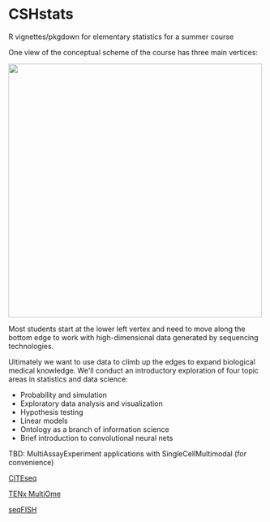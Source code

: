 # CSHstats
R vignettes/pkgdown for elementary statistics for a summer course


One view of the conceptual scheme of the course has three
main vertices:

<img src="man/figures/triangle.png" width="500">

Most students start at the lower left vertex and need to move along
the bottom edge to work with high-dimensional data generated by
sequencing technologies.

Ultimately we want to use data to climb up the edges to expand biological
medical knowledge.  We'll conduct an
introductory exploration of four topic areas in statistics and
data science:

- Probability and simulation
- Exploratory data analysis and visualization
- Hypothesis testing
- Linear models
- Ontology as a branch of information science
- Brief introduction to convolutional neural nets

TBD: MultiAssayExperiment applications with SingleCellMultimodal (for convenience)

[CITEseq](https://bioconductor.org/packages/release/data/experiment/vignettes/SingleCellMultiModal/inst/doc/CITEseq.html)

[TENx MultiOme](https://bioconductor.org/packages/release/data/experiment/vignettes/SingleCellMultiModal/inst/doc/scMultiome.html)

[seqFISH](https://bioconductor.org/packages/release/data/experiment/vignettes/SingleCellMultiModal/inst/doc/seqFISH.html)
